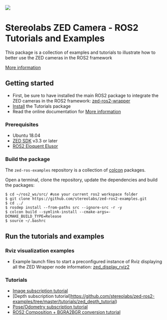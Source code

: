 ![](./images/Picto+STEREOLABS_Black.jpg)

# Stereolabs ZED Camera - ROS2 Tutorials and Examples

This package is a collection of examples and tutorials to illustrate how to better use the ZED cameras in the ROS2 framework

[More information](https://www.stereolabs.com/docs/ros2/)

## Getting started

- First, be sure to have installed the main ROS2 package to integrate the ZED cameras in the ROS2 framework: [zed-ros2-wrapper](https://github.com/stereolabs/zed-ros2-wrapper/)
- [Install](#build-the-package) the Tutorials package
- Read the online documentation for [More information](https://www.stereolabs.com/documentation/guides/using-zed-with-ros/introduction.html)

### Prerequisites

- Ubuntu 18.04
- [ZED SDK](https://www.stereolabs.com/developers/release/latest/) v3.3 or later
- [ROS2 Eloquent Elusor](https://index.ros.org/doc/ros2/Installation/Eloquent/Linux-Development-Setup/)

### Build the package

The `zed-ros-examples` repository is a collection of [colcon](http://design.ros2.org/articles/build_tool.html) packages. 

Open a terminal, clone the repository, update the dependencies and build the packages:

    $ cd ~/ros2_ws/src/ #use your current ros2 workspace folder
    $ git clone https://github.com/stereolabs/zed-ros2-examples.git
    $ cd ../
    $ rosdep install --from-paths src --ignore-src -r -y
    $ colcon build --symlink-install --cmake-args=-DCMAKE_BUILD_TYPE=Release
    $ source ~/.bashrc

## Run the tutorials and examples

### Rviz visualization examples

 - Example launch files to start a preconfigured instance of Rviz displaying all the ZED Wrapper node information: [zed_display_rviz2](https://github.com/stereolabs/zed-ros2-examples/tree/master/zed_display_rviz2)

### Tutorials

 - [Image subscription tutorial](https://github.com/stereolabs/zed-ros2-examples/tree/master/tutorials/zed_video_tutorial)
 - [Depth subscription tutorial]https://github.com/stereolabs/zed-ros2-examples/tree/master/tutorials/zed_depth_tutorial)
 - [Pose/Odometry subscription tutorial](https://github.com/stereolabs/zed-ros2-examples/tree/master/tutorials/zed_pose_tutorial)
 - [ROS2 Composition + BGRA2BGR conversion tutorial](https://github.com/stereolabs/zed-ros2-examples/tree/master/tutorials/zed_rgb_convert)





